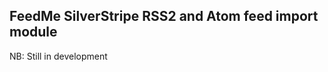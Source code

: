 FeedMe SilverStripe RSS2 and Atom feed import module
----------------------------------------------------

NB: Still in development

